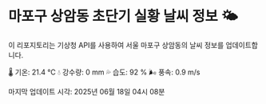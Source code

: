 
# 마포구 상암동 초단기 실황 날씨 정보 🌤️

이 리포지토리는 기상청 API를 사용하여 서울 마포구 상암동의 날씨 정보를 업데이트합니다. 

🌡️ 기온: 21.4 ℃
💧 강수량: 0 mm
💦 습도: 92 %
🌬️ 풍속: 0.9 m/s

마지막 업데이트 시각: 2025년 06월 18일 04시 08분    
